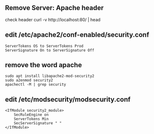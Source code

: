 ## Remove Server: Apache header
check header curl -v http://localhost:80/ | head

## edit /etc/apache2/conf-enabled/security.conf
```
ServerTokens OS to ServerTokens Prod
ServerSignature On to ServerSignature Off
```

## remove the word apache
```
sudo apt install libapache2-mod-security2
sudo a2enmod security2
apachectl -M | grep security
```

## edit /etc/modsecurity/modsecurity.conf
```
<IfModule security2_module>
    SecRuleEngine on
    ServerTokens Min
    SecServerSignature " "
</IfModule>
```
